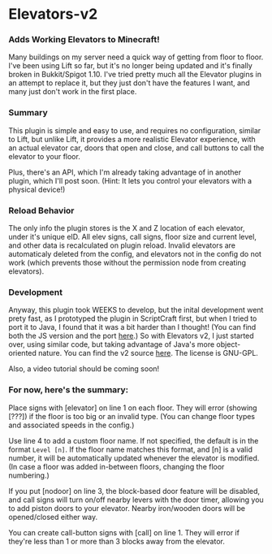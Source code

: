 # Elevators-v2
### Adds Working Elevators to Minecraft!

Many buildings on my server need a quick way of getting from floor to floor. I've been using Lift so far, but it's no longer being updated and it's finally broken in Bukkit/Spigot 1.10. I've tried pretty much all the Elevator plugins in an attempt to replace it, but they just don't have the features I want, and many just don't work in the first place.

### Summary
This plugin is simple and easy to use, and requires no configuration, similar to Lift, but unlike Lift, it provides a more realistic Elevator experience, with an actual elevator car, doors that open and close, and call buttons to call the elevator to your floor.

Plus, there's an API, which I'm already taking advantage of in another plugin, which I'll post soon. (Hint: It lets you control your elevators with a physical device!)

### Reload Behavior
The only info the plugin stores is the X and Z location of each elevator, under it's unique eID. All elev signs, call signs, floor size and current level, and other data is recalculated on plugin reload. Invalid elevators are automaticaly deleted from the config, and elevators not in the config do not work (which prevents those without the permission node from creating elevators).

### Development
Anyway, this plugin took WEEKS to develop, but the inital development went prety fast, as I prototyped the plugin in ScriptCraft first, but when I tried to port it to Java, I found that it was a bit harder than I thought! (You can find both the JS version and the port [here](https://github.com/Pecacheu/Elevators).) So with Elevators v2, I just started over, using similar code, but taking advantage of Java's more object-oriented nature. You can find the v2 source [here](https://github.com/Pecacheu/Elevators-v2). The license is GNU-GPL.

Also, a video tutorial should be coming soon!

### For now, here's the summary:
Place signs with [elevator] on line 1 on each floor. They will error (showing [???]) if the floor is too big or an invalid type. (You can change floor types and associated speeds in the config.)

Use line 4 to add a custom floor name. If not specified, the default is in the format `Level [n]`. If the floor name matches this format, and [n] is a valid number, it will be automatically updated whenever the elevator is modified. (In case a floor was added in-between floors, changing the floor numbering.)

If you put [nodoor] on line 3, the block-based door feature will be disabled, and call signs will turn on/off nearby levers with the door timer, allowing you to add piston doors to your elevator. Nearby iron/wooden doors will be opened/closed either way.

You can create call-button signs with [call] on line 1. They will error if they're less than 1 or more than 3 blocks away from the elevator.